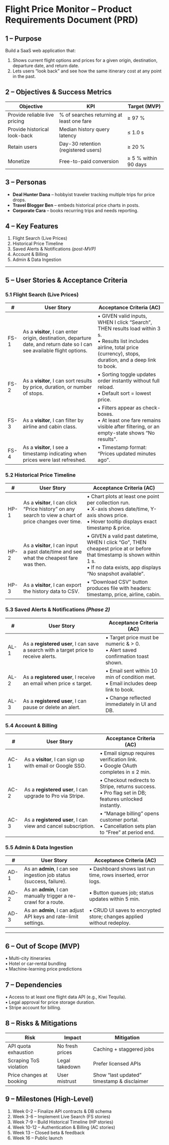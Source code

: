 # Flight Price Monitor – Product Requirements Document (PRD)

## 1 – Purpose
Build a SaaS web application that:
1. Shows current flight options and prices for a given origin, destination, departure date, and return date.  
2. Lets users “look back” and see how the same itinerary cost at any point in the past.

## 2 – Objectives & Success Metrics
| Objective | KPI | Target (MVP) |
|-----------|-----|--------------|
| Provide reliable live pricing | % of searches returning at least one fare | ≥ 97 % |
| Provide historical look-back | Median history query latency | ≤ 1.0 s |
| Retain users | Day-30 retention (registered users) | ≥ 20 % |
| Monetize | Free-to-paid conversion | ≥ 5 % within 90 days |

## 3 – Personas
* **Deal Hunter Dana** – hobbyist traveler tracking multiple trips for price drops.  
* **Travel Blogger Ben** – embeds historical price charts in posts.  
* **Corporate Cara** – books recurring trips and needs reporting.

## 4 – Key Features
1. Flight Search (Live Prices)  
2. Historical Price Timeline  
3. Saved Alerts & Notifications *(post-MVP)*  
4. Account & Billing  
5. Admin & Data Ingestion

---

## 5 – User Stories & Acceptance Criteria

### 5.1 Flight Search (Live Prices)

| # | User Story | Acceptance Criteria (AC) |
|---|------------|--------------------------|
| FS-1 | As a **visitor**, I can enter origin, destination, departure date, and return date so I can see available flight options. | • GIVEN valid inputs, WHEN I click “Search”, THEN results load within 3 s.<br>• Results list includes airline, total price (currency), stops, duration, and a deep link to book. |
| FS-2 | As a **visitor**, I can sort results by price, duration, or number of stops. | • Sorting toggle updates order instantly without full reload.<br>• Default sort = lowest price. |
| FS-3 | As a **visitor**, I can filter by airline and cabin class. | • Filters appear as check-boxes.<br>• At least one fare remains visible after filtering, or an empty-state shows “No results”. |
| FS-4 | As a **visitor**, I see a timestamp indicating when prices were last refreshed. | • Timestamp format: “Prices updated <xx> minutes ago”. |

### 5.2 Historical Price Timeline

| # | User Story | Acceptance Criteria (AC) |
|---|------------|--------------------------|
| HP-1 | As a **visitor**, I can click “Price history” on any search to view a chart of price changes over time. | • Chart plots at least one point per collection run.<br>• X-axis shows date/time, Y-axis shows price.<br>• Hover tooltip displays exact timestamp & price. |
| HP-2 | As a **visitor**, I can input a past date/time and see what the cheapest fare was then. | • GIVEN a valid past datetime, WHEN I click “Go”, THEN cheapest price at or before that timestamp is shown within 1 s.<br>• If no data exists, app displays “No snapshot available”. |
| HP-3 | As a **visitor**, I can export the history data to CSV. | • “Download CSV” button produces file with headers: timestamp, price, airline, cabin. |

### 5.3 Saved Alerts & Notifications *(Phase 2)*

| # | User Story | Acceptance Criteria (AC) |
|---|------------|--------------------------|
| AL-1 | As a **registered user**, I can save a search with a target price to receive alerts. | • Target price must be numeric & > 0.<br>• Alert saved confirmation toast shown. |
| AL-2 | As a **registered user**, I receive an email when price ≤ target. | • Email sent within 10 min of condition met.<br>• Email includes deep link to book. |
| AL-3 | As a **registered user**, I can pause or delete an alert. | • Change reflected immediately in UI and DB. |

### 5.4 Account & Billing

| # | User Story | Acceptance Criteria (AC) |
|---|------------|--------------------------|
| AC-1 | As a **visitor**, I can sign up with email or Google SSO. | • Email signup requires verification link.<br>• Google OAuth completes in ≤ 2 min. |
| AC-2 | As a **registered user**, I can upgrade to Pro via Stripe. | • Checkout redirects to Stripe, returns success.<br>• Pro flag set in DB; features unlocked instantly. |
| AC-3 | As a **registered user**, I can view and cancel subscription. | • “Manage billing” opens customer portal.<br>• Cancellation sets plan to “Free” at period end. |

### 5.5 Admin & Data Ingestion

| # | User Story | Acceptance Criteria (AC) |
|---|------------|--------------------------|
| AD-1 | As an **admin**, I can see ingestion job status (success, failure). | • Dashboard shows last run time, rows inserted, error logs. |
| AD-2 | As an **admin**, I can manually trigger a re-crawl for a route. | • Button queues job; status updates within 5 min. |
| AD-3 | As an **admin**, I can adjust API keys and rate-limit settings. | • CRUD UI saves to encrypted store; changes applied without redeploy. |

---

## 6 – Out of Scope (MVP)
• Multi-city itineraries  
• Hotel or car-rental bundling  
• Machine-learning price predictions

## 7 – Dependencies
• Access to at least one flight data API (e.g., Kiwi Tequila).  
• Legal approval for price storage duration.  
• Stripe account for billing.

## 8 – Risks & Mitigations
| Risk | Impact | Mitigation |
|------|--------|-----------|
| API quota exhaustion | No fresh prices | Caching + staggered jobs |
| Scraping ToS violation | Legal takedown | Prefer licensed APIs |
| Price changes at booking | User mistrust | Show “last updated” timestamp & disclaimer |

## 9 – Milestones (High-Level)
1. Week 0-2 – Finalize API contracts & DB schema  
2. Week 3-6 – Implement Live Search (FS stories)  
3. Week 7-9 – Build Historical Timeline (HP stories)  
4. Week 10-12 – Authentication & Billing (AC stories)  
5. Week 13 – Closed beta & feedback  
6. Week 16 – Public launch
